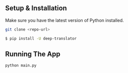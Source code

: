 

## Setup & Installation

Make sure you have the latest version of Python installed.

```bash
git clone <repo-url>
```

```bash
$ pip install -U deep-translator
```

## Running The App

```bash
python main.py
```
